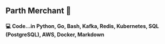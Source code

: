 ## Parth Merchant 💎

#### 💻 Code...in Python, Go, Bash, Kafka, Redis, Kubernetes, SQL (PostgreSQL), AWS, Docker, Markdown <br>
